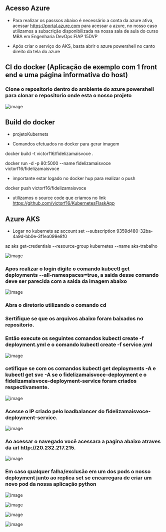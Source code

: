 ## Acesso Azure

* Para realizar os passsos abaixo é necessário a conta da azure ativa, acessar https://portal.azure.com para acessar a azure, no nosso caso utilizamos a subscrição disponibilizada na nossa sala de aula do curso MBA em Engenharia DevOps FIAP 15DVP

* Após criar o serviço do AKS, basta abrir o azure powershell no canto direito da tela do azure



## CI do docker (Aplicação de exemplo com 1 front end e uma página informativa do host)

### Clone o repositorio dentro do ambiente do azure powershell para clonar o repositorio onde esta o nosso projeto
![image](https://github.com/victorf16/KubernetesFlaskApp/assets/102988977/a95c984a-4a77-44d7-9fbd-c8c50961abd2)

## Build do docker

* projetoKubernets

* Comandos efetuados no docker para gerar imagem

docker build -t victorf16/fidelizamaisvoce .

docker run -d -p 80:5000 --name fidelizamaisvoce  victorf16/fidelizamaisvoce 

* importante estar logado no docker hup para realizar o push

docker push victorf16/fidelizamaisvoce 



* utilizamos o source code que criamos no link https://github.com/victorf16/KubernetesFlaskApp




## Azure AKS 
* Logar no kubernets
az account set --subscription 9359d480-32ba-4a9d-bb0e-3f1ea099e8f0

az aks get-credentials --resource-group kubernetes --name aks-trabalho

![image](https://github.com/victorf16/KubernetesFlaskApp/assets/102988977/e62ee118-afde-4f20-b03b-f1100f557cb6)
### Apos realizar o login digite o comando kubectl get deployments --all-namespaces=true, a saida desse comando deve ser parecida com a saida da imagem abaixo
![image](https://github.com/victorf16/KubernetesFlaskApp/assets/102988977/ce73f495-1f56-4b6e-b9b3-3a3a0f76a0ec)



### Abra o diretorio utilizando o comando cd

### Sertifique se que os arquivos abaixo foram baixados no repositorio.
### Então execute os seguintes comandos kubectl create -f deployment.yml e o comando kubectl create -f service.yml  
![image](https://github.com/victorf16/KubernetesFlaskApp/assets/102988977/748fbad3-9aa7-4893-8133-a9355f1a8509)

### cetifique se com os comandos kubectl get deployments -A e kubectl get svc -A se o fidelizamaisvoce-deployment e o fidelizamaisvoce-deployment-service foram criados respectivamente.
![image](https://github.com/victorf16/KubernetesFlaskApp/assets/102988977/77ec542d-d281-406e-940a-e246a256abef)

### Acesse o IP criado pelo loadbalancer do fidelizamaisvoce-deployment-service.

![image](https://github.com/victorf16/KubernetesFlaskApp/assets/102988977/64f6305b-fc3b-4aad-ab87-a77c8abdb935)

### Ao acessar o navegado você acessara a pagina abaixo atraves da url http://20.232.217.215.
![image](https://github.com/victorf16/KubernetesFlaskApp/assets/102988977/d2b1c4dc-9c58-417d-933f-3a959d702d0e)

### Em caso qualquer falha/exclusão em um dos pods o nosso deployment junto ao replica set se encarregara de criar um novo pod da nossa aplicação python

![image](https://github.com/victorf16/KubernetesFlaskApp/assets/102988977/759601a0-4749-4169-9018-03c57a0116f6)

![image](https://github.com/victorf16/KubernetesFlaskApp/assets/102988977/13080c21-5cac-4876-86f9-cfb5cf5deb7b)

![image](https://github.com/victorf16/KubernetesFlaskApp/assets/102988977/a793f6ab-e5f9-4993-bff8-e58ec6f23351)

![image](https://github.com/victorf16/KubernetesFlaskApp/assets/102988977/fef7b438-2ff7-44ea-bdd3-bbc64ebd0260)



